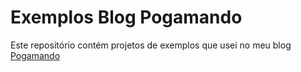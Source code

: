 # Exemplos Blog Pogamando

Este repositório contém projetos de exemplos que usei no meu blog [Pogamando](http://www.pogamando.com.br)